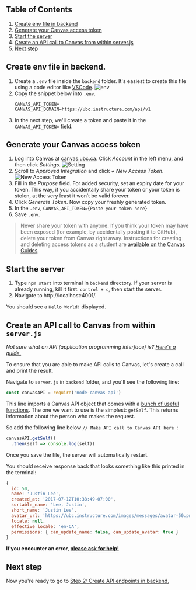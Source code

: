## Table of Contents
1. [Create env file in backend](#create-env-file-in-backend)
1. [Generate your Canvas access token](#generate-your-Canvas-access-token)
1. [Start the server](#start-the-server)
1. [Create an API call to Canvas from within server.js](#create-an-api-call-to-canvas-from-within-serverjs)
1. [Next step](#next-step)

## Create env file in backend.
1. Create a `.env` file inside the `backend` folder. It's easiest to create this file using a code editor like [VSCode](https://code.visualstudio.com/).
![env](https://user-images.githubusercontent.com/8836578/72940819-7873c400-3d67-11ea-8184-97c8cea5b523.png)
1. Copy the snippet below into `.env`.
    ```
    CANVAS_API_TOKEN=
    CANVAS_API_DOMAIN=https://ubc.instructure.com/api/v1
    ```
1. In the next step, we'll create a token and paste it in the `CANVAS_API_TOKEN=` field.

## Generate your Canvas access token
1. Log into Canvas at [canvas.ubc.ca](http://canvas.ubc.ca/). Click _Account_ in the left menu, and then click _Settings_.
![Setting](https://learninganalytics.ubc.ca/files/2019/05/Screen-Shot-2019-05-22-at-3.25.40-PM.png)
1. Scroll to _Approved Integration_ and click _+ New Access Token_.
![New Access Token](https://learninganalytics.ubc.ca/files/2019/05/Screen-Shot-2019-05-22-at-3.26.33-PM.png)
1. Fill in the _Purpose_ field. For added security, set an expiry date for your token. This way, if you accidentally share your token or your token is stolen, at the very least it won’t be valid forever.
1. Click _Generate Token_. Now copy your freshly generated token.
1. In the `.env`, `CANVAS_API_TOKEN={Paste your token here}`
1. Save `.env`.

> Never share your token with anyone. If you think your token may have been exposed (for example, by accidentally posting it to GitHub), delete your token from Canvas right away. Instructions for creating and deleting access tokens as a student are [available on the Canvas Guides](https://community.canvaslms.com/docs/DOC-16005-42121018197).

## Start the server
1. Type `npm start` into terminal in `backend` directory. If your server is already running, kill it first: `control + c`, then start the server.
1. Navigate to http://localhost:4001/.

You should see a `Hello World!` displayed.

## Create an API call to Canvas from within `server.js`
_Not sure what an API (application programming interface) is? [Here's a guide.](https://www.freecodecamp.org/news/what-is-an-api-in-english-please-b880a3214a82/)_

To ensure that you are able to make API calls to Canvas, let's create a call and print the result.

Navigate to `server.js` in `backend` folder, and you'll see the following line:

```js
const canvasAPI = require('node-canvas-api')
```

This line imports a Canvas API object that comes with a [bunch of useful functions](https://github.com/ubccapico/node-canvas-api/tree/master/src). The one we want to use is the simplest: `getSelf`. This returns information about the person who makes the request.

So add the following line below `// Make API call to Canvas API here `:

```js
canvasAPI.getSelf()
  .then(self => console.log(self))
```

Once you save the file, the server will automatically restart.

You should receive response back that looks something like this printed in the terminal:
```js
{
  id: 50,
  name: 'Justin Lee',
  created_at: '2017-07-12T10:38:49-07:00',
  sortable_name: 'Lee, Justin',
  short_name: 'Justin Lee',
  avatar_url: 'https://ubc.instructure.com/images/messages/avatar-50.png',
  locale: null,
  effective_locale: 'en-CA',
  permissions: { can_update_name: false, can_update_avatar: true }
}
```
**If you encounter an error, [please ask for help!](README.md#-ask-for-help)**

## Next step
Now you're ready to go to [Step 2: Create API endpoints in backend.](2-API-Endpoints.md)
